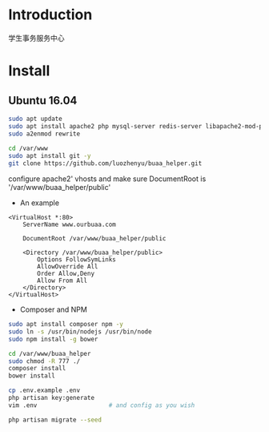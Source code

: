 Introduction
====
学生事务服务中心

Install
====
Ubuntu 16.04
----
```Bash
sudo apt update
sudo apt install apache2 php mysql-server redis-server libapache2-mod-php php-mysql php-xml php-mbstring php-zip php-curl -y
sudo a2enmod rewrite
    
cd /var/www
sudo apt install git -y
git clone https://github.com/luozhenyu/buaa_helper.git
```

configure apache2' vhosts and make sure DocumentRoot is '/var/www/buaa_helper/public'
* An example
```apacheconfig
<VirtualHost *:80>
    ServerName www.ourbuaa.com

    DocumentRoot /var/www/buaa_helper/public

    <Directory /var/www/buaa_helper/public>
        Options FollowSymLinks
        AllowOverride All
        Order Allow,Deny
        Allow From All
    </Directory>
</VirtualHost>
```
* Composer and NPM
```Bash
sudo apt install composer npm -y
sudo ln -s /usr/bin/nodejs /usr/bin/node
sudo npm install -g bower

cd /var/www/buaa_helper
sudo chmod -R 777 ./
composer install
bower install

cp .env.example .env
php artisan key:generate
vim .env                    # and config as you wish

php artisan migrate --seed
```